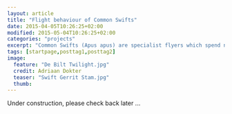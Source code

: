 ```yaml
---
layout: article
title: "Flight behaviour of Common Swifts"
date: 2015-04-05T10:26:25+02:00
modified: 2015-05-04T10:26:25+02:00
categories: "projects"
excerpt: "Common Swifts (Apus apus) are specialist flyers which spend nearly their entire life on the wing. At night they show impressive (and puzzling) flight behaviour."
tags: [startpage,posttag1,posttag2]
image:
  feature: "De Bilt Twilight.jpg"
  credit: Adriaan Dokter 
  teaser: "Swift Gerrit Stam.jpg" 
  thumb: 
---
```

Under construction, please check back later ...

